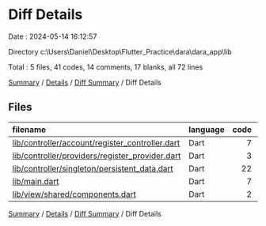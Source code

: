 # Diff Details

Date : 2024-05-14 16:12:57

Directory c:\\Users\\Daniel\\Desktop\\Flutter_Practice\\dara\\dara_app\\lib

Total : 5 files,  41 codes, 14 comments, 17 blanks, all 72 lines

[Summary](results.md) / [Details](details.md) / [Diff Summary](diff.md) / Diff Details

## Files
| filename | language | code | comment | blank | total |
| :--- | :--- | ---: | ---: | ---: | ---: |
| [lib/controller/account/register_controller.dart](/lib/controller/account/register_controller.dart) | Dart | 7 | 2 | 2 | 11 |
| [lib/controller/providers/register_provider.dart](/lib/controller/providers/register_provider.dart) | Dart | 3 | 1 | 1 | 5 |
| [lib/controller/singleton/persistent_data.dart](/lib/controller/singleton/persistent_data.dart) | Dart | 22 | 6 | 10 | 38 |
| [lib/main.dart](/lib/main.dart) | Dart | 7 | 0 | 3 | 10 |
| [lib/view/shared/components.dart](/lib/view/shared/components.dart) | Dart | 2 | 5 | 1 | 8 |

[Summary](results.md) / [Details](details.md) / [Diff Summary](diff.md) / Diff Details
